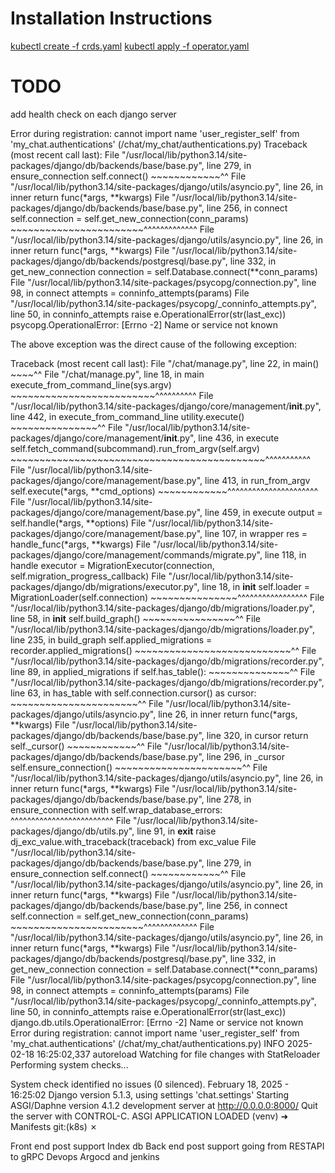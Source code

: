# Installation Instructions

[kubectl create -f crds.yaml](https://download.elastic.co/downloads/eck/2.2.0/crds.yaml)
[kubectl apply -f operator.yaml](https://download.elastic.co/downloads/eck/2.2.0/operator.yaml)


# TODO 
add health check on each django server

Error during registration: cannot import name 'user_register_self' from 'my_chat.authentications' (/chat/my_chat/authentications.py)
Traceback (most recent call last):
  File "/usr/local/lib/python3.14/site-packages/django/db/backends/base/base.py", line 279, in ensure_connection
    self.connect()
    ~~~~~~~~~~~~^^
  File "/usr/local/lib/python3.14/site-packages/django/utils/asyncio.py", line 26, in inner
    return func(*args, **kwargs)
  File "/usr/local/lib/python3.14/site-packages/django/db/backends/base/base.py", line 256, in connect
    self.connection = self.get_new_connection(conn_params)
                      ~~~~~~~~~~~~~~~~~~~~~~~^^^^^^^^^^^^^
  File "/usr/local/lib/python3.14/site-packages/django/utils/asyncio.py", line 26, in inner
    return func(*args, **kwargs)
  File "/usr/local/lib/python3.14/site-packages/django/db/backends/postgresql/base.py", line 332, in get_new_connection
    connection = self.Database.connect(**conn_params)
  File "/usr/local/lib/python3.14/site-packages/psycopg/connection.py", line 98, in connect
    attempts = conninfo_attempts(params)
  File "/usr/local/lib/python3.14/site-packages/psycopg/_conninfo_attempts.py", line 50, in conninfo_attempts
    raise e.OperationalError(str(last_exc))
psycopg.OperationalError: [Errno -2] Name or service not known

The above exception was the direct cause of the following exception:

Traceback (most recent call last):
  File "/chat/manage.py", line 22, in <module>
    main()
    ~~~~^^
  File "/chat/manage.py", line 18, in main
    execute_from_command_line(sys.argv)
    ~~~~~~~~~~~~~~~~~~~~~~~~~^^^^^^^^^^
  File "/usr/local/lib/python3.14/site-packages/django/core/management/__init__.py", line 442, in execute_from_command_line
    utility.execute()
    ~~~~~~~~~~~~~~~^^
  File "/usr/local/lib/python3.14/site-packages/django/core/management/__init__.py", line 436, in execute
    self.fetch_command(subcommand).run_from_argv(self.argv)
    ~~~~~~~~~~~~~~~~~~~~~~~~~~~~~~~~~~~~~~~~~~~~^^^^^^^^^^^
  File "/usr/local/lib/python3.14/site-packages/django/core/management/base.py", line 413, in run_from_argv
    self.execute(*args, **cmd_options)
    ~~~~~~~~~~~~^^^^^^^^^^^^^^^^^^^^^^
  File "/usr/local/lib/python3.14/site-packages/django/core/management/base.py", line 459, in execute
    output = self.handle(*args, **options)
  File "/usr/local/lib/python3.14/site-packages/django/core/management/base.py", line 107, in wrapper
    res = handle_func(*args, **kwargs)
  File "/usr/local/lib/python3.14/site-packages/django/core/management/commands/migrate.py", line 118, in handle
    executor = MigrationExecutor(connection, self.migration_progress_callback)
  File "/usr/local/lib/python3.14/site-packages/django/db/migrations/executor.py", line 18, in __init__
    self.loader = MigrationLoader(self.connection)
                  ~~~~~~~~~~~~~~~^^^^^^^^^^^^^^^^^
  File "/usr/local/lib/python3.14/site-packages/django/db/migrations/loader.py", line 58, in __init__
    self.build_graph()
    ~~~~~~~~~~~~~~~~^^
  File "/usr/local/lib/python3.14/site-packages/django/db/migrations/loader.py", line 235, in build_graph
    self.applied_migrations = recorder.applied_migrations()
                              ~~~~~~~~~~~~~~~~~~~~~~~~~~~^^
  File "/usr/local/lib/python3.14/site-packages/django/db/migrations/recorder.py", line 89, in applied_migrations
    if self.has_table():
       ~~~~~~~~~~~~~~^^
  File "/usr/local/lib/python3.14/site-packages/django/db/migrations/recorder.py", line 63, in has_table
    with self.connection.cursor() as cursor:
         ~~~~~~~~~~~~~~~~~~~~~~^^
  File "/usr/local/lib/python3.14/site-packages/django/utils/asyncio.py", line 26, in inner
    return func(*args, **kwargs)
  File "/usr/local/lib/python3.14/site-packages/django/db/backends/base/base.py", line 320, in cursor
    return self._cursor()
           ~~~~~~~~~~~~^^
  File "/usr/local/lib/python3.14/site-packages/django/db/backends/base/base.py", line 296, in _cursor
    self.ensure_connection()
    ~~~~~~~~~~~~~~~~~~~~~~^^
  File "/usr/local/lib/python3.14/site-packages/django/utils/asyncio.py", line 26, in inner
    return func(*args, **kwargs)
  File "/usr/local/lib/python3.14/site-packages/django/db/backends/base/base.py", line 278, in ensure_connection
    with self.wrap_database_errors:
         ^^^^^^^^^^^^^^^^^^^^^^^^^
  File "/usr/local/lib/python3.14/site-packages/django/db/utils.py", line 91, in __exit__
    raise dj_exc_value.with_traceback(traceback) from exc_value
  File "/usr/local/lib/python3.14/site-packages/django/db/backends/base/base.py", line 279, in ensure_connection
    self.connect()
    ~~~~~~~~~~~~^^
  File "/usr/local/lib/python3.14/site-packages/django/utils/asyncio.py", line 26, in inner
    return func(*args, **kwargs)
  File "/usr/local/lib/python3.14/site-packages/django/db/backends/base/base.py", line 256, in connect
    self.connection = self.get_new_connection(conn_params)
                      ~~~~~~~~~~~~~~~~~~~~~~~^^^^^^^^^^^^^
  File "/usr/local/lib/python3.14/site-packages/django/utils/asyncio.py", line 26, in inner
    return func(*args, **kwargs)
  File "/usr/local/lib/python3.14/site-packages/django/db/backends/postgresql/base.py", line 332, in get_new_connection
    connection = self.Database.connect(**conn_params)
  File "/usr/local/lib/python3.14/site-packages/psycopg/connection.py", line 98, in connect
    attempts = conninfo_attempts(params)
  File "/usr/local/lib/python3.14/site-packages/psycopg/_conninfo_attempts.py", line 50, in conninfo_attempts
    raise e.OperationalError(str(last_exc))
django.db.utils.OperationalError: [Errno -2] Name or service not known
Error during registration: cannot import name 'user_register_self' from 'my_chat.authentications' (/chat/my_chat/authentications.py)
INFO 2025-02-18 16:25:02,337 autoreload Watching for file changes with StatReloader
Performing system checks...

System check identified no issues (0 silenced).
February 18, 2025 - 16:25:02
Django version 5.1.3, using settings 'chat.settings'
Starting ASGI/Daphne version 4.1.2 development server at http://0.0.0.0:8000/
Quit the server with CONTROL-C.
ASGI APPLICATION LOADED
(venv) ➜  Manifests git:(k8s) ✗ 

Front end post support
Index db
Back end post support
going from RESTAPI to gRPC
Devops
Argocd and jenkins
